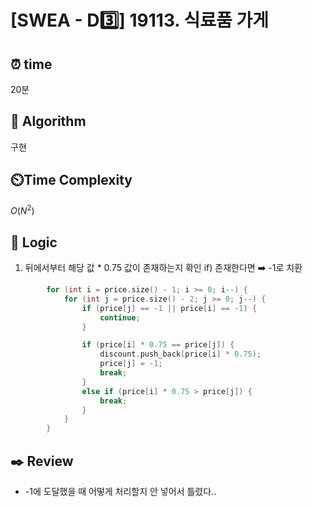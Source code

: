 # [SWEA - D3️⃣] 19113. 식료품 가게
 
## ⏰  **time**

20분

## :pushpin: **Algorithm**

구현

## ⏲️**Time Complexity**

$O(N^2)$

## :round_pushpin: **Logic**
1. 뒤에서부터 해당 값 * 0.75 값이 존재하는지 확인
   if) 존재한다면 ➡️ -1로 치환
```cpp
		for (int i = price.size() - 1; i >= 0; i--) {
			for (int j = price.size() - 2; j >= 0; j--) {
				if (price[j] == -1 || price[i] == -1) {
					continue;
				}

				if (price[i] * 0.75 == price[j]) {
					discount.push_back(price[i] * 0.75);
					price[j] = -1;
					break;
				}
				else if (price[i] * 0.75 > price[j]) {
					break;
				}
			}
		}
```

## :black_nib: **Review**
- -1에 도달했을 때 어떻게 처리할지 안 넣어서 틀렸다..
